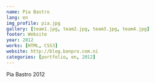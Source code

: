 ```yaml
---
name: Pia Bastro
lang: en
img_profile: pia.jpg
gallery: [team1.jpg, team2.jpg, team3.jpg, team4.jpg]
footer: Website
year: 2012
works: [HTML, CSS3]
website: http://blog.banpro.com.ni
categories: [portfolio, en, 2012]
---
```

Pia Bastro 2012